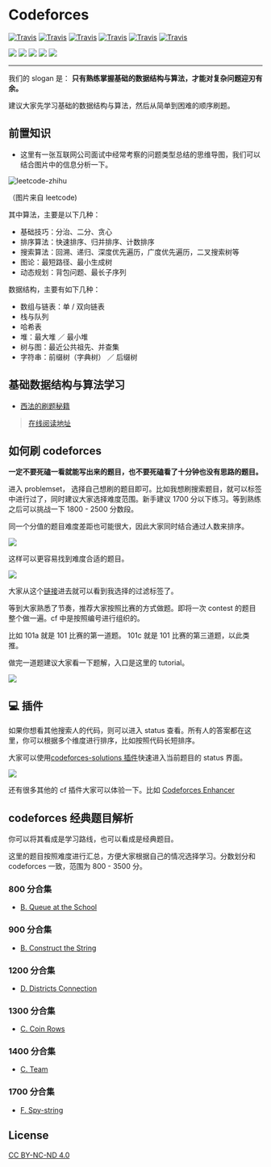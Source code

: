 # Codeforces

[![Travis](https://img.shields.io/badge/language-C++-green.svg)]() [![Travis](https://img.shields.io/badge/language-Python-red.svg)]() [![Travis](https://img.shields.io/badge/language-Java-blue.svg)]() [![Travis](https://img.shields.io/badge/language-Go-red.svg)]() [![Travis](https://img.shields.io/badge/language-Php-pink.svg)]() [![Travis](https://img.shields.io/badge/language-JavaScript-yellow.svg)]()

[![](https://img.shields.io/badge/WeChat-微信群-brightgreen)](#哪里能找到我) [![](https://img.shields.io/badge/公众号-力扣加加-blueviolet)](#哪里能找到我) [![](https://img.shields.io/badge/Juejin-掘金-blue)](https://juejin.im/user/58af98305c497d0067780b3b) [![](https://img.shields.io/badge/Zhihu-知乎-blue)](https://www.zhihu.com/people/lu-xiao-13-70) [![](https://img.shields.io/badge/bilili-哔哩哔哩-ff69b4)](https://space.bilibili.com/519510412/)

---

我们的 slogan 是： **只有熟练掌握基础的数据结构与算法，才能对复杂问题迎刃有余。**

建议大家先学习基础的数据结构与算法，然后从简单到困难的顺序刷题。

## 前置知识

- 这里有一张互联网公司面试中经常考察的问题类型总结的思维导图，我们可以结合图片中的信息分析一下。

![leetcode-zhihu](https://tva1.sinaimg.cn/large/007S8ZIlly1ghluennxvrj30k00jx0te.jpg)

（图片来自 leetcode)

其中算法，主要是以下几种：

- 基础技巧：分治、二分、贪心
- 排序算法：快速排序、归并排序、计数排序
- 搜索算法：回溯、递归、深度优先遍历，广度优先遍历，二叉搜索树等
- 图论：最短路径、最小生成树
- 动态规划：背包问题、最长子序列

数据结构，主要有如下几种：

- 数组与链表：单 / 双向链表
- 栈与队列
- 哈希表
- 堆：最大堆 ／ 最小堆
- 树与图：最近公共祖先、并查集
- 字符串：前缀树（字典树） ／ 后缀树

## 基础数据结构与算法学习

- [西法的刷题秘籍](https://github.com/azl397985856/leetcode)

> [在线阅读地址](https://leetcode-solution-leetcode-pp.gitbook.io/leetcode-solution/)

## 如何刷 codeforces

**一定不要死磕一看就能写出来的题目，也不要死磕看了十分钟也没有思路的题目。**

进入 problemset， 选择自己想刷的题目即可。比如我想刷搜索题目，就可以标签中进行过了，同时建议大家选择难度范围。新手建议 1700 分以下练习。等到熟练之后可以挑战一下 1800 - 2500 分数段。

同一个分值的题目难度差距也可能很大，因此大家同时结合通过人数来排序。

![](https://tva1.sinaimg.cn/large/e6c9d24ely1h29iefhyg5j21he0nogr0.jpg)

这样可以更容易找到难度合适的题目。

![](https://tva1.sinaimg.cn/large/e6c9d24ely1h29i3w7m3mj20fu09ejrq.jpg)

大家从这个[链接](https://codeforces.com/problemset?order=BY_SOLVED_DESC&tags=constructive+algorithms%2C2000-2000 "cf 筛选")进去就可以看到我选择的过滤标签了。

等到大家熟悉了节奏，推荐大家按照比赛的方式做题。即将一次 contest 的题目整个做一遍。cf 中是按照编号进行组织的。

比如 101a 就是 101 比赛的第一道题。 101c 就是 101 比赛的第三道题，以此类推。

做完一道题建议大家看一下题解，入口是这里的 tutorial。

![](https://tva1.sinaimg.cn/large/e6c9d24ely1h29i75fzdcj20n61csaep.jpg)

## :computer: 插件

如果你想看其他搜索人的代码，则可以进入 status 查看。所有人的答案都在这里，你可以根据多个维度进行排序，比如按照代码长短排序。

大家可以使用[codeforces-solutions 插件](https://chrome.google.com/webstore/detail/codeforces-solutions/eiogioiioffnoogeciigdmckkjomcocl?hl=ja)快速进入当前题目的 status 界面。

![](https://tva1.sinaimg.cn/large/e6c9d24ely1h29i9yv19wj210v0u0n7k.jpg)

还有很多其他的 cf 插件大家可以体验一下。比如 [Codeforces Enhancer](https://chrome.google.com/webstore/detail/codeforces-enhancer/ocmandagmgmkcplckgnfgaokpgkfenmp)

## codeforces 经典题目解析

你可以将其看成是学习路线，也可以看成是经典题目。

这里的题目按照难度进行汇总，方便大家根据自己的情况选择学习。分数划分和 codeforces 一致，范围为 800 - 3500 分。

### 800 分合集

- [B. Queue at the School](./problems/266b.md)

### 900 分合集

- [B. Construct the String](./problems/1335b.md)

<!-- ### 1000

- [1521a](./1521a.py)

### 1100

- [1672c](./1672c.py) -->

### 1200 分合集

- [D. Districts Connection](./problems/1433d.md)

### 1300 分合集

- [C. Coin Rows](./problems/1555c.md)

### 1400 分合集

- [C. Team](./problems/0401c.md)

### 1700 分合集

- [F. Spy-string](./problems/1360f.md)

## License

[CC BY-NC-ND 4.0](./LICENSE.txt)
